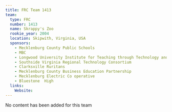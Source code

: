 ```yaml
---
title: FRC Team 1413
team:
  type: FRC
  number: 1413
  name: Skrappy's Zoo
  rookie_year: 2004
  location: Skipwith, Virginia, USA
  sponsors:
    - Mecklenburg County Public Schools
    - MBC
    - Longwood University Institute for Teaching through Technology and Innovative Practices
    - Southside Virginia Regional Technology Consortium
    - Clarksville Ruritans
    - Mecklenburg County Business Education Partnership
    - Mecklenburg Electric Co operative
    - Bluestone  High
  links:
    Website: 
---
```

No content has been added for this team